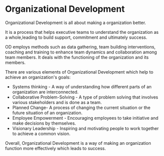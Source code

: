 # Organizational Development

Organizational Development is all about making a organization better.
 
It is a process that helps executive teams to understand the organization as a whole,leading to build support, commitment and ultimately success.

OD employs methods such as data gathering, team building interventions, coaching and training to enhance team dynamics and collaboration among team members. It deals with the functioning of the organization and its members.

There are various elements of Organizational Development which help to achieve an organization's goals:

* Systems thinking - A way of understanding how different parts of an organization are interconnected.
* Collaborative Problem-Solving - A type of problem solving that involves various stakeholders and is done as a team.
* Planned Change- A process of changing the current situation or the future situation of an organization.
* Employee Empowerment - Encouraging employees to take initiative and make decisions by themselves.
* Visionary Leadership - Inspiring and motivating people to work together to achieve a common vision.

Overall, Organizational Development is a way of making an organization function more effectively which leads to success.
